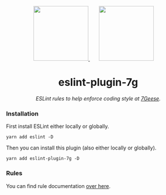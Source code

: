 <div align="center">
  <a href="https://eslint.org/">
    <img width="150" height="150" src="https://eslint.org/img/logo.svg">
  </a>
  <a href="https://7geese.com">
    <img width="150" height="150" vspace="" hspace="25" src="https://user-images.githubusercontent.com/4298089/29260121-a9256298-807c-11e7-95c2-74d5c9841874.png">
  </a>
  <h1>eslint-plugin-7g</h1>
  <p style="font-style: italic;">ESLint rules to help enforce coding style at <a href="https://github.com/7Geese">7Geese</a>.</p>
</div>

### Installation

First install ESLint either locally or globally.

```
yarn add eslint -D
```

Then you can install this plugin (also either locally or globally).

```
yarn add eslint-plugin-7g -D
```

### Rules

You can find rule documentation [over here](https://github.com/7Geese/eslint-plugin-7g/tree/master/docs/rules/).
